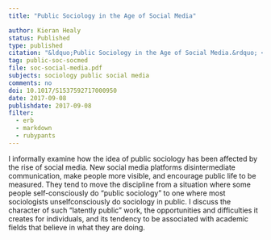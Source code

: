 ```yaml
---
title: "Public Sociology in the Age of Social Media"

author: Kieran Healy
status: Published
type: published
citation: "&ldquo;Public Sociology in the Age of Social Media.&rdquo; <em>Perspectives on Politics (2017), 15:771-780."
tag: public-soc-socmed
file: soc-social-media.pdf
subjects: sociology public social media
comments: no
doi: 10.1017/S1537592717000950
date: 2017-09-08
publishdate: 2017-09-08
filter:
  - erb
  - markdown
  - rubypants
---
```

I informally examine how the idea of public sociology has been affected by the rise of social media. New social media platforms disintermediate communication, make people more visible, and encourage public life to be measured. They tend to move the discipline from a situation where some people self-consciously do “public sociology” to one where most sociologists unselfconsciously do sociology in public. I discuss the character of such “latently public” work, the opportunities and difficulties it creates for individuals, and its tendency to be associated with academic fields that believe in what they are doing.
